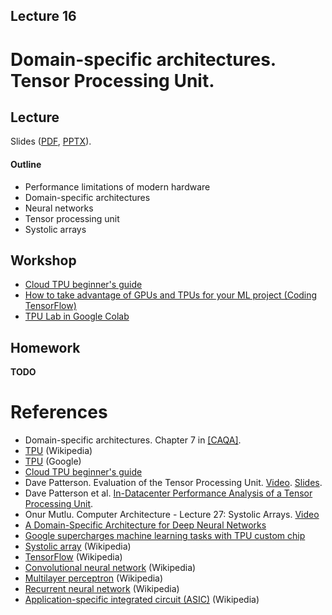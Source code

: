 Lecture 16
---

# Domain-specific architectures. Tensor Processing Unit.

## Lecture

Slides ([PDF](CA_Lecture_16.pdf), [PPTX](CA_Lecture_16.pptx)).

#### Outline

* Performance limitations of modern hardware
* Domain-specific architectures
* Neural networks 
* Tensor processing unit
* Systolic arrays

## Workshop

* [Cloud TPU beginner's guide](https://cloud.google.com/tpu/docs/beginners-guide)
* [How to take advantage of GPUs and TPUs for your ML project (Coding TensorFlow)](https://youtu.be/tCYSce6l8gA)
* [TPU Lab in Google Colab](https://colab.research.google.com/notebooks/tpu.ipynb)

## Homework

__TODO__

# References

* Domain-specific architectures. Chapter 7 in [[CAQA]](../../books.md).
* [TPU](https://en.wikipedia.org/wiki/Tensor_Processing_Unit) (Wikipedia)
* [TPU](https://cloud.google.com/tpu) (Google)
* [Cloud TPU beginner's guide](https://cloud.google.com/tpu/docs/beginners-guide)
* Dave Patterson. Evaluation of the Tensor Processing Unit. [Video](https://youtu.be/fhHAArxwzvQ).
  [Slides](NAETPUslides5Apr17v2.pdf).
* Dave Patterson et al. [In-Datacenter Performance Analysis of a Tensor Processing Unit​](
  https://arxiv.org/pdf/1704.04760.pdf).
* Onur Mutlu. Computer Architecture - Lecture 27: Systolic Arrays. [Video](https://youtu.be/8zbh4gWGa7I)
* [A Domain-Specific Architecture for Deep Neural Networks](
  https://cacm.acm.org/magazines/2018/9/230571-a-domain-specific-architecture-for-deep-neural-networks/fulltext) 
* [Google supercharges machine learning tasks with TPU custom chip](
  https://cloud.google.com/blog/products/gcp/google-supercharges-machine-learning-tasks-with-custom-chip)
* [Systolic array](https://en.wikipedia.org/wiki/Systolic_array) (Wikipedia)
* [TensorFlow](https://en.wikipedia.org/wiki/TensorFlow) (Wikipedia)
* [Convolutional neural network](https://en.wikipedia.org/wiki/Convolutional_neural_network) (Wikipedia)
* [Multilayer perceptron](https://en.wikipedia.org/wiki/Multilayer_perceptron) (Wikipedia)
* [Recurrent neural network](https://en.wikipedia.org/wiki/Recurrent_neural_network) (Wikipedia)
* [Application-specific integrated circuit (ASIC)](
   https://en.wikipedia.org/wiki/Application-specific_integrated_circuit) (Wikipedia)
